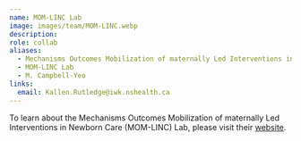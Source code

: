 ```yaml
---
name: MOM-LINC Lab
image: images/team/MOM-LINC.webp
description: 
role: collab
aliases:
  - Mechanisms Outcomes Mobilization of maternally Led Interventions in Newborn Care
  - MOM-LINC Lab
  - M. Campbell-Yeo
links:
  email: Kallen.Rutledge@iwk.nshealth.ca
---
```


To learn about the Mechanisms Outcomes Mobilization of maternally Led Interventions in Newborn Care (MOM-LINC) Lab, please visit their [website](https://www.momlinc.ca/).